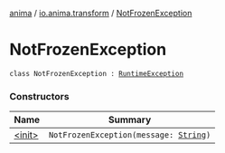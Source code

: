 [anima](../../index.md) / [io.anima.transform](../index.md) / [NotFrozenException](./index.md)

# NotFrozenException

`class NotFrozenException : `[`RuntimeException`](https://kotlinlang.org/api/latest/jvm/stdlib/kotlin/-runtime-exception/index.html)

### Constructors

| Name | Summary |
|---|---|
| [&lt;init&gt;](-init-.md) | `NotFrozenException(message: `[`String`](https://kotlinlang.org/api/latest/jvm/stdlib/kotlin/-string/index.html)`)` |
